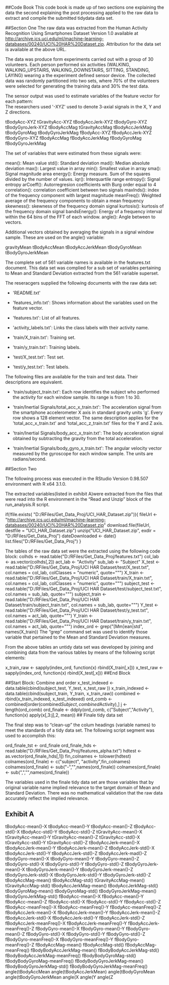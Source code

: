 
##Code Book
This code book is made up of two sections one explaining the data the second explaining the post processing applied to the raw data to extract and compile the submitted tidydata data set. 

##Section One
The raw data was extracted from the Human Activity Recognition Using Smartphones Dataset Version 1.0 available at http://archive.ics.uci.edu/ml/machine-learning-databases/00240/UCI%20HAR%20Dataset.zip.  Attribution for the data set is available at the above URL.

The data was produce form experiments carried out with a group of 30 volunteers. Each person performed six activities (WALKING, WALKING_UPSTAIRS, WALKING_DOWNSTAIRS, SITTING, STANDING, LAYING) wearing a the experiment defined sensor device. The collected data was randomly partitioned into two sets, where 70% of the volunteers were selected for generating the training data and 30% the test data. 

The sensor output was used to estimate variables of the feature vector for each pattern:  
The researchers used '-XYZ' used to denote 3-axial signals in the X, Y and Z directions.

tBodyAcc-XYZ
tGravityAcc-XYZ
tBodyAccJerk-XYZ
tBodyGyro-XYZ
tBodyGyroJerk-XYZ
tBodyAccMag
tGravityAccMag
tBodyAccJerkMag
tBodyGyroMag
tBodyGyroJerkMag
fBodyAcc-XYZ
fBodyAccJerk-XYZ
fBodyGyro-XYZ
fBodyAccMag
fBodyAccJerkMag
fBodyGyroMag
fBodyGyroJerkMag

The set of variables that were estimated from these signals were: 

mean(): Mean value
std(): Standard deviation
mad(): Median absolute deviation 
max(): Largest value in array
min(): Smallest value in array
sma(): Signal magnitude area
energy(): Energy measure. Sum of the squares divided by the number of values. 
iqr(): Interquartile range 
entropy(): Signal entropy
arCoeff(): Autorregresion coefficients with Burg order equal to 4
correlation(): correlation coefficient between two signals
maxInds(): index of the frequency component with largest magnitude
meanFreq(): Weighted average of the frequency components to obtain a mean frequency
skewness(): skewness of the frequency domain signal 
kurtosis(): kurtosis of the frequency domain signal 
bandsEnergy(): Energy of a frequency interval within the 64 bins of the FFT of each window.
angle(): Angle between to vectors.

Additional vectors obtained by averaging the signals in a signal window sample. These are used on the angle() variable:

gravityMean
tBodyAccMean
tBodyAccJerkMean
tBodyGyroMean
tBodyGyroJerkMean

The complete set of 561 variable names is available in the features.txt document.  This data set was complied for a sub set of variables pertaining to Mean and Standard Deviation extracted from the 561 variable superset. 


The reseracgers supplied the following documents with the raw data set:
- 'README.txt'

- 'features_info.txt': Shows information about the variables used on the feature vector.

- 'features.txt': List of all features.

- 'activity_labels.txt': Links the class labels with their activity name.

- 'train/X_train.txt': Training set.

- 'train/y_train.txt': Training labels.

- 'test/X_test.txt': Test set.

- 'test/y_test.txt': Test labels.

The following files are available for the train and test data. Their descriptions are equivalent. 

- 'train/subject_train.txt': Each row identifies the subject who performed the activity for each window sample. Its range is from 1 to 30. 

- 'train/Inertial Signals/total_acc_x_train.txt': The acceleration signal from the smartphone accelerometer X axis in standard gravity units 'g'. Every row shows a 128 element vector. The same description applies for the 'total_acc_x_train.txt' and 'total_acc_z_train.txt' files for the Y and Z axis. 

- 'train/Inertial Signals/body_acc_x_train.txt': The body acceleration signal obtained by subtracting the gravity from the total acceleration. 

- 'train/Inertial Signals/body_gyro_x_train.txt': The angular velocity vector measured by the gyroscope for each window sample. The units are radians/second. 

##Section Two

The following process was executed in the RStudio Version 0.98.507 environment with R x64 3.1.0.

The extracted variables(listed in exhibit A)were extracted from the files that were read into the R environment in the “Read and Unzip” block of the run_analysis.R script. 

if(!file.exists( "D:/RFiles/Get_Data_Proj/UCI_HAR_Dataset.zip")){
                 fileUrl <- "http://archive.ics.uci.edu/ml/machine-learning-databases/00240/UCI%20HAR%20Dataset.zip"
                 download.file(fileUrl, destfile =  "UCI_HAR_Dataset.zip")
                 unzip("UCI_HAR_Dataset.zip", exdir = "D:/RFiles/Get_Data_Proj")
                 dateDownloaded <- date()
                 list.files("D:/RFiles/Get_Data_Proj")
}

The tables of the raw data set were the extracted using the following code block:
colhds <- read.table("D:/RFiles/Get_Data_Proj/features.txt")
col_lab <- as.vector(colhds[,2])
act_lab <- "Activity"
sub_lab <- "Subject"
X_test <- read.table("D:/RFiles/Get_Data_Proj/UCI HAR Dataset/test/X_test.txt", col.names = col_lab, colClasses = "numeric", quote="\"")
X_train <- read.table("D:/RFiles/Get_Data_Proj/UCI HAR Dataset/train/X_train.txt", col.names = col_lab, colClasses = "numeric", quote="\"")
subject_test <- read.table("D:/RFiles/Get_Data_Proj/UCI HAR Dataset/test/subject_test.txt", col.names = sub_lab, quote="\"")
subject_train <- read.table("D:/RFiles/Get_Data_Proj/UCI HAR Dataset/train/subject_train.txt", col.names = sub_lab, quote="\"")
Y_test <- read.table("D:/RFiles/Get_Data_Proj/UCI HAR Dataset/test/y_test.txt", col.names = act_lab, quote="\"")
Y_train <- read.table("D:/RFiles/Get_Data_Proj/UCI HAR Dataset/train/y_train.txt", col.names = act_lab, quote="\"")
index_ord <- grep("[Mm]ean|std", names(X_train))
The “grep” command set was used to identify those variable that pertained to the Mean and Standard Deviation measures.

From the above tables an untidy data set was developed by joining and combining data from the various tables by means of the following script elements:

x_train_raw <- sapply(index_ord, function(x) rbind(X_train[,x]))
x_test_raw <- sapply(index_ord, function(x) rbind(X_test[,x]))
##End Block

##Start Block: Combine and order
x_test_indexed  <- data.table(cbind(subject_test, Y_test, x_test_raw ))
x_train_indexed  <- data.table(cbind(subject_train, Y_train, x_train_raw))
combined <- rbind(x_train_indexed, x_test_indexed)
ord_comb <- combined[order(combined$Subject, combined$Activity),]
j <- length(ord_comb)
ord_finale <- ddply(ord_comb, c("Subject","Activity"), function(x) apply(x[,3:j],2, mean)) ## Finale tidy data set

The final step was to “clean-up” the colum headings (variable names) to meet the standards of a tidy data set.  The following script segment was used to accomplish this:

ord_finale_tst  <- ord_finale
ord_finale_hds <- read.table("D:/RFiles/Get_Data_Proj/features_alpha.txt")
hdtest <- as.vector(ord_finale_hds[,1])
fin_colnames <- tolower(hdtest)
colnames(ord_finale) <- c("subject", "activity",fin_colnames)
colnames(ord_finale) <- sub("-","",names(ord_finale))
colnames(ord_finale) <- sub(",","",names(ord_finale))

The variables used in the finale tidy data set are those variables that by original variable name implied relevance to the target domain of Mean and Standard Deviation.   There was no mathematical validation that the raw data accurately reflect the implied relevance. 
 
## Exhibit A
tBodyAcc-mean()-X
tBodyAcc-mean()-Y
tBodyAcc-mean()-Z
tBodyAcc-std()-X
tBodyAcc-std()-Y
tBodyAcc-std()-Z
tGravityAcc-mean()-X
tGravityAcc-mean()-Y
tGravityAcc-mean()-Z
tGravityAcc-std()-X
tGravityAcc-std()-Y
tGravityAcc-std()-Z
tBodyAccJerk-mean()-X
tBodyAccJerk-mean()-Y
tBodyAccJerk-mean()-Z
tBodyAccJerk-std()-X
tBodyAccJerk-std()-Y
tBodyAccJerk-std()-Z
tBodyAccJerk-mad()-Z
tBodyGyro-mean()-X
tBodyGyro-mean()-Y
tBodyGyro-mean()-Z
tBodyGyro-std()-X
tBodyGyro-std()-Y
tBodyGyro-std()-Z
tBodyGyroJerk-mean()-X
tBodyGyroJerk-mean()-Y
tBodyGyroJerk-mean()-Z
tBodyGyroJerk-std()-X
tBodyGyroJerk-std()-Y
tBodyGyroJerk-std()-Z
tBodyAccMag-mean()
tBodyAccMag-std()
tGravityAccMag-mean()
tGravityAccMag-std()
tBodyAccJerkMag-mean()
tBodyAccJerkMag-std()
tBodyGyroMag-mean()
tBodyGyroMag-std()
tBodyGyroJerkMag-mean()
tBodyGyroJerkMag-std()
fBodyAcc-mean()-X
fBodyAcc-mean()-Y
fBodyAcc-mean()-Z
fBodyAcc-std()-X
fBodyAcc-std()-Y
fBodyAcc-std()-Z
fBodyAcc-meanFreq()-X
fBodyAcc-meanFreq()-Y
fBodyAcc-meanFreq()-Z
fBodyAccJerk-mean()-X
fBodyAccJerk-mean()-Y
fBodyAccJerk-mean()-Z
fBodyAccJerk-std()-X
fBodyAccJerk-std()-Y
fBodyAccJerk-std()-Z
fBodyAccJerk-meanFreq()-X
fBodyAccJerk-meanFreq()-Y
fBodyAccJerk-meanFreq()-Z
fBodyGyro-mean()-X
fBodyGyro-mean()-Y
fBodyGyro-mean()-Z
fBodyGyro-std()-X
fBodyGyro-std()-Y
fBodyGyro-std()-Z
fBodyGyro-meanFreq()-X
fBodyGyro-meanFreq()-Y
fBodyGyro-meanFreq()-Z
fBodyAccMag-mean()
fBodyAccMag-std()
fBodyAccMag-meanFreq()
fBodyBodyAccJerkMag-mean()
fBodyBodyAccJerkMag-std()
fBodyBodyAccJerkMag-meanFreq()
fBodyBodyGyroMag-std()
fBodyBodyGyroMag-meanFreq()
fBodyBodyGyroJerkMag-mean()
fBodyBodyGyroJerkMag-std()
fBodyBodyGyroJerkMag-meanFreq()
angle(tBodyAccMean
angle(tBodyAccJerkMean)
angle(tBodyGyroMean
angle(tBodyGyroJerkMean
angle(X
angle(Y
angle(Z

